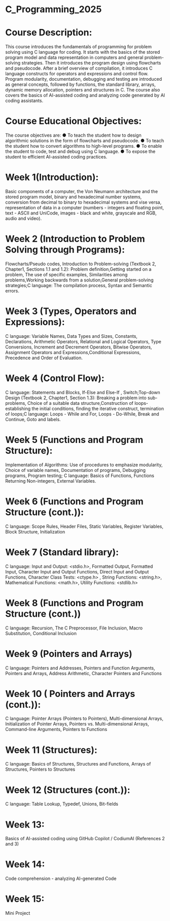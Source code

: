 # C_Programming_2025

# Course Description:
This course introduces the fundamentals of programming for problem solving using C language for coding. It starts with the basics of the stored program model and data representation in computers and general problem-solving strategies. Then it introduces the program design using flowcharts and pseudocode. After a brief overview of compilation, it introduces C language constructs for operators and expressions and control flow. Program modularity, documentation, debugging and testing are introduced as general concepts, followed by functions, the standard library, arrays, dynamic memory allocation, pointers and structures in C. The course also covers the basics of AI-assisted coding and analyzing code generated by AI coding assistants.

# Course Educational Objectives:
The course objectives are:
● To teach the student how to design algorithmic solutions in the form of flowcharts and pseudocode.
● To teach the student how to convert algorithms to high-level programs.
● To enable the student to code, test and debug using C language.
● To expose the student to efficient AI-assisted coding practices.

# Week 1(Introduction):
Basic components of a computer, the Von Neumann architecture and the stored program model, binary and hexadecimal number systems, conversion from decimal to binary to hexadecimal systems and vise versa, representation of data in a computer (numbers - integers and floating point, text - ASCII and UniCode, images - black and white, grayscale and RGB, audio and video).

# Week 2 (Introduction to Problem Solving through Programs):
Flowcharts/Pseudo codes, Introduction to Problem-solving (Textbook 2, Chapter1, Sections 1.1 and 1.2): Problem definition,Getting started on a problem, The use of specific examples, Similarities among problems,Working backwards from a solution,General problem-solving strategies;C language: The compilation process, Syntax and Semantic errors.

# Week 3 (Types, Operators and Expressions):
C language: Variable Names, Data Types and Sizes, Constants, Declarations,  Arithmetic Operators, Relational and Logical Operators, Type Conversions, Increment and Decrement Operators, Bitwise Operators,  Assignment Operators and Expressions,Conditional Expressions, Precedence and Order of Evaluation.

# Week 4 (Control Flow):
C language: Statements and Blocks, If-Else and Else-If , Switch;Top-down Design (Textbook 2, Chapter1, Section 1.3): Breaking a problem into sub-problems, Choice of a suitable data structure,Construction of loops- establishing the initial conditions, finding the iterative construct, termination of loops;C language: Loops - While and For, Loops - Do-While, Break and Continue, Goto and labels.

# Week 5 (Functions and Program Structure):
Implementation of Algorithms: Use of procedures to emphasize modularity, Choice of variable names, Documentation of programs, Debugging programs, Program testing;
C language: Basics of Functions, Functions Returning Non-integers,  External Variables.

# Week 6 (Functions and Program Structure (cont.)):
C language: Scope Rules, Header Files,  Static Variables, Register Variables,  Block Structure,  Initialization

# Week 7 (Standard library):

C language: Input and Output: <stdio.h>, Formatted Output, Formatted Input,  Character Input and Output Functions, Direct Input
and Output Functions, Character Class Tests: <ctype.h> , String Functions: <string.h>,  Mathematical Functions: <math.h>, Utility
Functions: <stdlib.h>

# Week 8 (Functions and Program Structure (cont.))

C language: Recursion, The C Preprocessor, File Inclusion, Macro Substitution, Conditional Inclusion

# Week 9 (Pointers and Arrays)

C language: Pointers and Addresses, Pointers and Function Arguments, Pointers and Arrays, Address Arithmetic, Character
Pointers and Functions

# Week 10 ( Pointers and Arrays (cont.)): 
C language: Pointer Arrays (Pointers to Pointers),  Multi-dimensional Arrays, Initialization of Pointer Arrays, Pointers vs. Multi-dimensional Arrays, Command-line Arguments, Pointers to Functions

# Week 11 (Structures):  
C language: Basics of Structures,  Structures and Functions, Arrays of Structures, Pointers to Structures

# Week 12 (Structures (cont.)): 
C language: Table Lookup, Typedef, Unions,  Bit-fields

# Week 13: 
Basics of AI-assisted coding using GitHub Copilot / CodiumAI (References 2 and 3)

# Week 14: 
Code comprehension - analyzing AI-generated Code

# Week 15:
Mini Project
